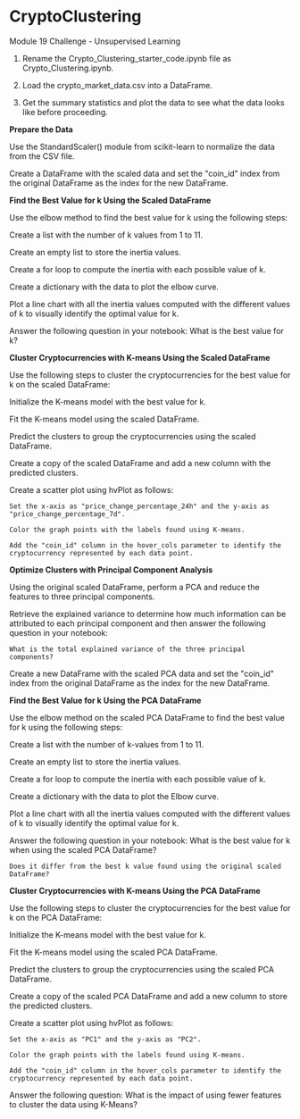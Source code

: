 # CryptoClustering
Module 19 Challenge - Unsupervised Learning

1. Rename the Crypto_Clustering_starter_code.ipynb file as Crypto_Clustering.ipynb.

2. Load the crypto_market_data.csv into a DataFrame.

3. Get the summary statistics and plot the data to see what the data looks like before proceeding.

**Prepare the Data**

Use the StandardScaler() module from scikit-learn to normalize the data from the CSV file.

Create a DataFrame with the scaled data and set the "coin_id" index from the original DataFrame as the index for the new DataFrame.

**Find the Best Value for k Using the Scaled DataFrame**

Use the elbow method to find the best value for k using the following steps:

Create a list with the number of k values from 1 to 11.

Create an empty list to store the inertia values.

Create a for loop to compute the inertia with each possible value of k.

Create a dictionary with the data to plot the elbow curve.

Plot a line chart with all the inertia values computed with the different values of k to visually identify the optimal value for k.

Answer the following question in your notebook: What is the best value for k?

**Cluster Cryptocurrencies with K-means Using the Scaled DataFrame**

Use the following steps to cluster the cryptocurrencies for the best value for k on the scaled DataFrame:

Initialize the K-means model with the best value for k.

Fit the K-means model using the scaled DataFrame.

Predict the clusters to group the cryptocurrencies using the scaled DataFrame.

Create a copy of the scaled DataFrame and add a new column with the predicted clusters.

Create a scatter plot using hvPlot as follows:

    Set the x-axis as "price_change_percentage_24h" and the y-axis as "price_change_percentage_7d".

    Color the graph points with the labels found using K-means.

    Add the "coin_id" column in the hover_cols parameter to identify the cryptocurrency represented by each data point.

**Optimize Clusters with Principal Component Analysis**

Using the original scaled DataFrame, perform a PCA and reduce the features to three principal components.

Retrieve the explained variance to determine how much information can be attributed to each principal component and then answer the following question in your notebook:

    What is the total explained variance of the three principal components?

Create a new DataFrame with the scaled PCA data and set the "coin_id" index from the original DataFrame as the index for the new DataFrame.

**Find the Best Value for k Using the PCA DataFrame**

Use the elbow method on the scaled PCA DataFrame to find the best value for k using the following steps:

Create a list with the number of k-values from 1 to 11.

Create an empty list to store the inertia values.

Create a for loop to compute the inertia with each possible value of k.

Create a dictionary with the data to plot the Elbow curve.

Plot a line chart with all the inertia values computed with the different values of k to visually identify the optimal value for k.

Answer the following question in your notebook:
    What is the best value for k when using the scaled PCA DataFrame?

    Does it differ from the best k value found using the original scaled DataFrame?

**Cluster Cryptocurrencies with K-means Using the PCA DataFrame**

Use the following steps to cluster the cryptocurrencies for the best value for k on the PCA DataFrame:

Initialize the K-means model with the best value for k.

Fit the K-means model using the scaled PCA DataFrame.

Predict the clusters to group the cryptocurrencies using the scaled PCA DataFrame.

Create a copy of the scaled PCA DataFrame and add a new column to store the predicted clusters.

Create a scatter plot using hvPlot as follows:

    Set the x-axis as "PC1" and the y-axis as "PC2".

    Color the graph points with the labels found using K-means.

    Add the "coin_id" column in the hover_cols parameter to identify the cryptocurrency represented by each data point.

Answer the following question:
    What is the impact of using fewer features to cluster the data using K-Means?